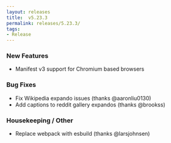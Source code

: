 ```yaml
---
layout: releases
title:  v5.23.3
permalink: releases/5.23.3/
tags:
- Release
---
```


### New Features

- Manifest v3 support for Chromium based browsers

### Bug Fixes

- Fix Wikipedia expando issues (thanks @aaronliu0130)
- Add captions to reddit gallery expandos (thanks @brookss)

### Housekeeping / Other

- Replace webpack with esbuild (thanks @larsjohnsen)
